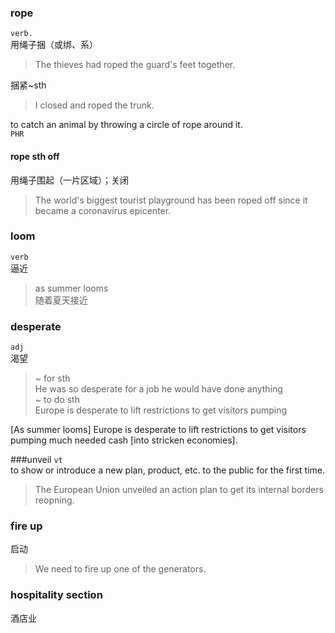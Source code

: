 ### rope
`verb.`    
用绳子捆（或绑、系）  
> The thieves had roped the guard's feet together.

捆紧~sth  
> I closed and roped the trunk. 

to catch an animal by throwing a circle of rope around it.  
`PHR`  
#### rope sth off
用绳子围起（一片区域）；关闭
>The world's biggest tourist playground has been roped off since it became a coronavirus epicenter.  

### loom
`verb`   
逼近  
>as summer looms  
>随着夏天接近

### desperate
`adj`  
渴望
>~ for sth  
> He was so desperate for a job he would have done anything  
> ~ to do sth  
> Europe is desperate to lift restrictions to get visitors pumping

 [As summer looms] Europe is desperate to lift restrictions to get visitors pumping much needed cash [into stricken economies].
 
 ###unveil
 `vt`  
 to show or introduce a new plan, product, etc. to the public for the first time.
 >The European Union unveiled an action plan to get its internal borders reopning.
 
 ### fire up
 启动
 > We need to fire up one of the generators.
 
### hospitality section
酒店业
